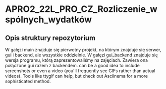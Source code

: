# APRO2_22L_PRO_CZ_Rozliczenie_wspólnych_wydatków



## Opis struktury repozytorium
W gałęzi main znajduje się pierwotny projekt, na którym znajduje się serwer, gui i backend, ale wszystkie oddzielnie.
W gałęzi gui_backend znajduje się wersja programu, którą zaprezentowaliśmy na zajęciach. 
Zawiera ona połączone gui razem z backendem.
 can be a good idea to include screenshots or even a video (you'll frequently see GIFs rather than actual videos). Tools like ttygif can help, but check out Asciinema for a more sophisticated method.

